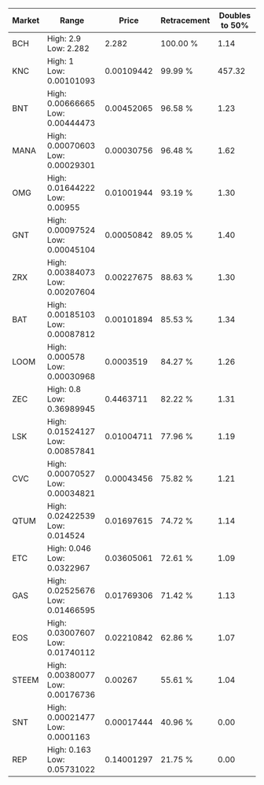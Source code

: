 | Market | Range | Price| Retracement | Doubles to 50% |
| --- | --- | --- | --- | --- |
| BCH | High: 2.9<br />Low: 2.282 | 2.282 | 100.00 % | 1.14 |
| KNC | High: 1<br />Low: 0.00101093 | 0.00109442 | 99.99 % | 457.32 |
| BNT | High: 0.00666665<br />Low: 0.00444473 | 0.00452065 | 96.58 % | 1.23 |
| MANA | High: 0.00070603<br />Low: 0.00029301 | 0.00030756 | 96.48 % | 1.62 |
| OMG | High: 0.01644222<br />Low: 0.00955 | 0.01001944 | 93.19 % | 1.30 |
| GNT | High: 0.00097524<br />Low: 0.00045104 | 0.00050842 | 89.05 % | 1.40 |
| ZRX | High: 0.00384073<br />Low: 0.00207604 | 0.00227675 | 88.63 % | 1.30 |
| BAT | High: 0.00185103<br />Low: 0.00087812 | 0.00101894 | 85.53 % | 1.34 |
| LOOM | High: 0.000578<br />Low: 0.00030968 | 0.0003519 | 84.27 % | 1.26 |
| ZEC | High: 0.8<br />Low: 0.36989945 | 0.4463711 | 82.22 % | 1.31 |
| LSK | High: 0.01524127<br />Low: 0.00857841 | 0.01004711 | 77.96 % | 1.19 |
| CVC | High: 0.00070527<br />Low: 0.00034821 | 0.00043456 | 75.82 % | 1.21 |
| QTUM | High: 0.02422539<br />Low: 0.014524 | 0.01697615 | 74.72 % | 1.14 |
| ETC | High: 0.046<br />Low: 0.0322967 | 0.03605061 | 72.61 % | 1.09 |
| GAS | High: 0.02525676<br />Low: 0.01466595 | 0.01769306 | 71.42 % | 1.13 |
| EOS | High: 0.03007607<br />Low: 0.01740112 | 0.02210842 | 62.86 % | 1.07 |
| STEEM | High: 0.00380077<br />Low: 0.00176736 | 0.00267 | 55.61 % | 1.04 |
| SNT | High: 0.00021477<br />Low: 0.0001163 | 0.00017444 | 40.96 % | 0.00 |
| REP | High: 0.163<br />Low: 0.05731022 | 0.14001297 | 21.75 % | 0.00 |
